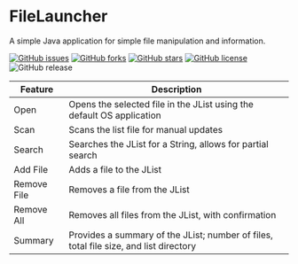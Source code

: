 # FileLauncher
A simple Java application for simple file manipulation and information.

[![GitHub issues](https://img.shields.io/github/issues/aaronmaynard/FileLauncher.svg)](https://github.com/aaronmaynard/FileLauncher/issues)
[![GitHub forks](https://img.shields.io/github/forks/aaronmaynard/FileLauncher.svg)](https://github.com/aaronmaynard/FileLauncher/network)
[![GitHub stars](https://img.shields.io/github/stars/aaronmaynard/FileLauncher.svg)](https://github.com/aaronmaynard/FileLauncher/stargazers)
[![GitHub license](https://img.shields.io/github/license/aaronmaynard/FileLauncher.svg)](https://github.com/aaronmaynard/FileLauncher/blob/master/LICENSE)
![GitHub release](https://img.shields.io/github/release/aaronmaynard/FileLauncher.svg)

| Feature     | Description |
|   ---       |     ---     |
| Open        | Opens the selected file in the JList using the default OS application  | 
| Scan        | Scans the list file for manual updates  | 
| Search      | Searches the JList for a String, allows for partial search| 
| Add File    | Adds a file to the JList  | 
| Remove File | Removes a file from the JList  | 
| Remove All  | Removes all files from the JList, with confirmation  | 
| Summary     | Provides a summary of the JList; number of files, total file size, and list directory  | 
